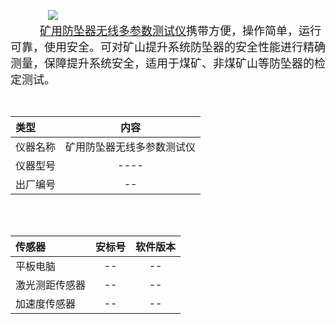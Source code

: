    
 ![](file:///android_asset/venti.png@60%|auto)<br/>
   <font size=4> [矿用防坠器无线多参数测试仪](http://www.xzkydz.com/wap/showcpzs.asp?id=1205)携带方便，操作简单，运行可靠，使用安全。可对矿山提升系统防坠器的安全性能进行精确测量，保障提升系统安全，适用于煤矿、非煤矿山等防坠器的检定测试。</font><br/>


<br/>

|类型| 内容  |
|:------------|:-----:|
| 仪器名称 | 矿用防坠器无线多参数测试仪 |
| 仪器型号 | ---- |
| 出厂编号 | -- |

<br/>
<br/>

|传感器 |安标号 |软件版本 |
|:-----|:-----:|:----:|
| 平板电脑 | -- |  -- |
| 激光测距传感器 | -- |  -- |
| 加速度传感器 | -- |  -- |









